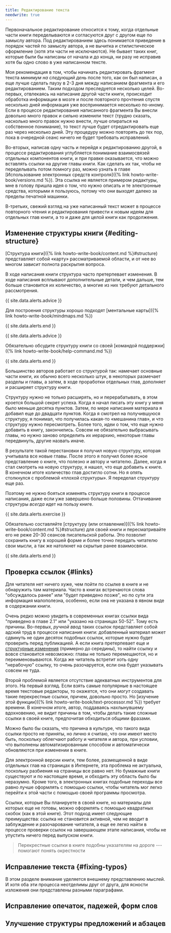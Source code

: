 ```yaml
---
title: Редактирование текста
needwrite: true
---
```


Первоначальное редактирование относится к тому, когда отдельные части
книги переделываются и согласуются друг с другом еще по замыслу
автора.  Под редактированием здесь понимается приведение в порядок
частей по замыслу автора, а не вычитка и стилистическое оформление
(хотя эти части не исключаются).  Не бывает таких книг, которые были
бы написаны от начала и до конца, ни разу не исправив хотя бы одно
слово в уже написанном тексте.

Моя рекомендация в том, чтобы начинать редактировать фрагмент текста
*минимум на следующий день* после того, как он был написан, а еще
лучше сделать паузу в 2-3 дня между написанием фрагмента и его
редактированием.  Таким подходом преследуется несколько целей.
Во-первых, отвлекаясь на написание другой части книги, происходит
обработка информации в мозге и после повторного прочтения спустя
несколько дней информация уже воспринимается несколько по-иному.  Если
в процессе редактирования написанного фрагмента Вы внесли довольно
много правок и сильно изменили текст (трудно сказать, насколько много
правок нужно внести, лучше опираться на собственное понимание), то
текст лучше будет отредактировать еще раз через несколько дней.  Эту
процедуру можно повторять до тех пор, пока в очередной сеанс ничего не
будет требовать исправлений.

Во-вторых, написав одну часть и перейдя к редактированию другой, в
процессе редактирования углубляется понимание взаимосвязей отдельных
компонентов книги, и при правке оказывается, что можно вставлять
ссылки на другие главы книги.  Как сделать их так, чтобы не
переделывать потом помногу раз, можно узнать в главе [Использование
электронных средств контроля]({% link howto-write-book/versions.md
%}).  Эта ссылка не является примером редактуры, мне в голову пришла
идея о том, что нужно описать и те электронные средства, которыми я
пользуюсь, потому что они выходят далеко за пределы печатной машинки.

В-третьих, свежий взгляд на уже написанный текст может в процессе
повторного чтения и редактирования привести к новым идеям для
отдельных глав книги, а то и даже для целой книги как продолжения.

## Изменение структуры книги {#editing-structure}

[Структура книги]({% link howto-write-book/content.md %}#structure)
представляет собой «карту» рассматриваемой области, и от нее во многом
зависит полнота раскрытия вопроса.

В ходе написания книги структура часто претерпевает изменения.  В ходе
написания всплывают дополнительные детали, и чем дальше, тем больше
становится их количество, а многие из них требуют детального рассмотрения.

{{ site.data.alerts.advice }}

Для построения структуры хорошо подходят [ментальные карты]({% link
howto-write-book/mindmaps.md %})

{{ site.data.alerts.end }}

{{ site.data.alerts.advice }}

Обязательно обсудите структуру книги со своей [командой поддержки]({%
link howto-write-book/help-command.md %})

{{ site.data.alerts.end }}

Большинство авторов работает со структурой так: намечает основные
части книги, их обычно всего несколько штук, в некоторых размечает
разделы и главы, а затем, в ходе проработки отдельных глав, дополняет
и расширяет структуру книги.

Структуру нужно не только расширять, но и перерабатывать, в этом
кроется большой секрет успеха.  Когда я начал писать эту книгу у меня
было меньше десятка пунктов.  Затем, по мере написания материала я
добавил еще до двадцати пунктов.  Когда я смотрел на получившуюся
структуру, я понимал, что получилась какая-то «мешанина глав», и что
структуру нужно пересмотреть.  Более того, идеи о том, что еще нужно
добавить в книгу, закончились.  Совсем не обязательно выбрасывать
главы, но нужно заново определить их иерархию, некоторые главы
передвинуть, другие назвать иначе.

В результате такой перестановки я получил новую структуру, которая
учитывала все новые главы.  После этого я получил более ясное
представление о книге, что полезно и автору и читателю.  Далее, когда
я стал смотреть на новую структуру, я нашел, что еще добавить к
книге.  В конечном итоге количество глав достигло сотни.  Но я опять
столкнулся с проблемой «плохой структуры».  Я переделал структуру еще
раз.

Поэтому не нужно бояться изменять структуру книги в процессе
написания, даже если уже завершено больше половины.  Оттачивание
структуры *всегда* идет на пользу книге.

{{ site.data.alerts.exercise }}

Обязательно составляйте [структуру (или оглавление)]({% link
howto-write-book/content.md %}#structure) для своей книги и пересматривайте
его не реже 20-30 сеансов писательской работы.  Это позволит сохранить
книгу в хорошей форме и более точно передать читателю свои мысли, а
так же натолкнет на скрытые ранее взаимосвязи.

{{ site.data.alerts.end }}

## Проверка ссылок {#links}

Для читателя нет ничего хуже, чем пойти по ссылке в книге и не
обнаружить там материала.  Часто в книгах встречаются слова
"обсуждалось ранее" или "будет приведено позже", но по сути эта
информация малополезна, особенно, если она не указана в явном виде в
содержании книги.

Очень редко можно увидеть в современных книгах ссылки вида "приведено
в главе 2.1" или "указано на страницах 50-52".  Тому есть причины.
Во-первых, *ручной ввод* таких ссылок представляет собой адский труд в
процессе написания книги: добавленный материал может сдвинуть не один
десяток подобных ссылок, которые нужно будет проверить перед
публикацией.  А если книга претерпевает еще и [структурные
изменения](#structure) (примерно
до середины), то найти ссылку и вовсе становится невозможно: главы не
только перемещаются, но и переименовываются.  Когда же читатель
встретит хоть одну "нерабочую" ссылку, то очень разочаруется, если она
будет указывать совсем не туда.

Второй проблемой является отсутствие адекватных инструментов для
этого.  На первый взгляд.  Если взять самые популярные в настоящее
время текстовые редакторы, то окажется, что они *могут* создавать
такие перекрестные ссылки, причем, довольно просто.  Но [изучение этой
функции]({% link howto-write-book/text-processor.md %}) требует
времени.  В конечном итоге, автор, поддаваясь нахлынувшему
вдохновению, не видит причины в том, чтобы делать такие сложные ссылки
в своей книге, предпочитая обходиться общими фразами.

Можно было бы сказать, что причина в культуре, что такого вида ссылки
просто не приняты, но лично я считаю, что они имеют место быть,
поскольку облегчают работу и читателя и автора, при условии, что
выполнены автоматизированным способом и автоматически обновляются при
изменении в книге.

Для электронной версии книги, тем более, размещенной в виде отдельных
глав на страницах в Интернете, эта проблема не актуальна, поскольку
разбиения на страницы все равно нет.  Но бумажные книги существуют и
по настоящее время, и обходить эту область было бы неразумно.  Кроме
того, в электронных книгах подобные переходы все равно лучше оформлять
с помощью ссылки, чтобы читатель мог легко перейти к этой части с
помощью своей программы просмотра.

Ссылки, которые Вы планируете в своей книге, но материалы для которых
еще не готовы, можно оформлять с помощью квадратных скобок (как в этой
книге).  Этот подход имеет следующие преимущества: ссылка не
становится активной, чем не вводит в заблуждение и разочарование
читателя, а еще ее легко найти в процессе проверки ссылок на
завершающем этапе написания, чтобы не упустить ничего перед выпуском
книги.

> Перекрестные ссылки в книге подобны указателям на дороге ---
> помогают понять окрестности

## Исправление текста {#fixing-typos}

В этом разделе внимание уделяется внешнему представлению мыслей.  И
хотя оба эти процесса неотделимы друг от друга, для ясности изложения
они представлены разными параграфами.

## Исправление опечаток, падежей, форм слов

## Улучшение структуры предложений и абзацев
